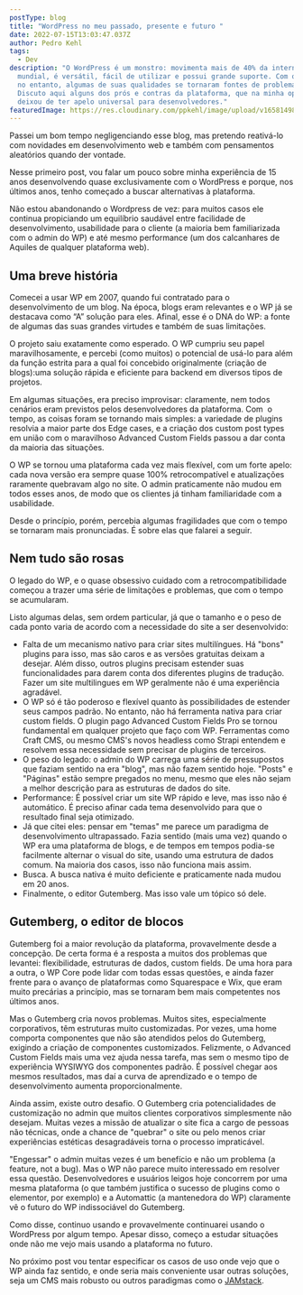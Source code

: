 ```yaml
---
postType: blog
title: "WordPress no meu passado, presente e futuro "
date: 2022-07-15T13:03:47.037Z
author: Pedro Kehl
tags:
  - Dev
description: "O WordPress é um monstro: movimenta mais de 40% da internet
  mundial, é versátil, fácil de utilizar e possui grande suporte. Com o tempo,
  no entanto, algumas de suas qualidades se tornaram fontes de problemas.
  Discuto aqui alguns dos prós e contras da plataforma, que na minha opinião
  deixou de ter apelo universal para desenvolvedores."
featuredImage: https://res.cloudinary.com/ppkehl/image/upload/v1658149831/blog/WordPress-logotype-wmark_fhqj1c.jpg
---
```

Passei um bom tempo negligenciando esse blog, mas pretendo reativá-lo com novidades em desenvolvimento web e também com pensamentos aleatórios quando der vontade.

Nesse primeiro post, vou falar um pouco sobre minha experiência de 15 anos desenvolvendo quase exclusivamente com o WordPress e porque, nos últimos anos, tenho começado a buscar alternativas à plataforma.

Não estou abandonando o Wordpress de vez: para muitos casos ele continua propiciando um equilíbrio saudável entre facilidade de desenvolvimento, usabilidade para o cliente (a maioria bem familiarizada com o admin do WP) e até mesmo performance (um dos calcanhares de Aquiles de qualquer plataforma web).

## Uma breve história

Comecei a usar WP em 2007, quando fui contratado para o desenvolvimento de um blog. Na época, blogs eram relevantes e o WP já se destacava como “A” solução para eles. Afinal, esse é o DNA do WP: a fonte de algumas das suas grandes virtudes e também de suas limitações.

O projeto saiu exatamente como esperado. O WP cumpriu seu papel maravilhosamente, e percebi (como muitos) o potencial de usá-lo para além da função estrita para a qual foi concebido originalmente (criação de blogs):uma solução rápida e eficiente para backend em diversos tipos de projetos.

Em algumas situações, era preciso improvisar: claramente, nem todos cenários eram previstos pelos desenvolvedores da plataforma. Com  o tempo, as coisas foram se tornando mais simples: a variedade de plugins resolvia a maior parte dos Edge cases, e a criação dos custom post types em união com o maravilhoso Advanced Custom Fields passou a dar conta da maioria das situações.

O WP se tornou uma plataforma cada vez mais flexível, com um forte apelo: cada nova versão era sempre quase 100% retrocompatível e atualizações raramente quebravam algo no site. O admin praticamente não mudou em todos esses anos, de modo que os clientes já tinham familiaridade com a usabilidade.

Desde o princípio, porém, percebia algumas fragilidades que com o tempo se tornaram mais pronunciadas. É sobre elas que falarei a seguir.

## Nem tudo são rosas

O legado do WP, e o quase obsessivo cuidado com a retrocompatibilidade começou a trazer uma série de limitações e problemas, que com o tempo se acumularam.

Listo algumas delas, sem ordem particular, já que o tamanho e o peso de cada ponto varia de acordo com a necessidade do site a ser desenvolvido: 

* Falta de um mecanismo nativo para criar sites multilíngues. Há "bons" plugins para isso, mas são caros e as versões gratuitas deixam a desejar. Além disso, outros plugins precisam estender suas funcionalidades para darem conta dos diferentes plugins de tradução. Fazer um site multilingues em WP geralmente não é uma experiência agradável.
* O WP só é tão poderoso e flexível quanto às possibilidades de estender seus campos padrão. No entanto, não há ferramenta nativa para criar custom fields. O plugin pago Advanced Custom Fields Pro se tornou fundamental em qualquer projeto que faço com WP. Ferramentas como Craft CMS, ou mesmo CMS's novos headless como Strapi entendem e resolvem essa necessidade sem precisar de plugins de terceiros. 
* O peso do legado: o admin do WP carrega uma série de pressupostos que faziam sentido na era "blog", mas não fazem sentido hoje. "Posts" e "Páginas" estão sempre pregados no menu, mesmo que eles não sejam a melhor descrição para as estruturas de dados do site. 
* Performance: É possível criar um site WP rápido e leve, mas isso não é automático. É preciso afinar cada tema desenvolvido para que o resultado final seja otimizado.
* Já que citei eles: pensar em "temas" me parece um paradigma de desenvolvimento ultrapassado. Fazia sentido (mais uma vez) quando o WP era uma plataforma de blogs, e de tempos em tempos podia-se facilmente alternar o visual do site, usando uma estrutura de dados comum. Na maioria dos casos, isso não funciona mais assim. 
* Busca. A busca nativa é muito deficiente e praticamente nada mudou em 20 anos.
* Finalmente, o editor Gutemberg. Mas isso vale um tópico só dele.

## Gutemberg, o editor de blocos

Gutemberg foi a maior revolução da plataforma, provavelmente desde a concepção. De certa forma é a resposta a muitos dos problemas que levantei: flexibilidade, estruturas de dados, custom fields. De uma hora para a outra, o WP Core pode lidar com todas essas questões, e ainda fazer frente para o avanço de plataformas como Squarespace e Wix, que eram muito precárias a princípio, mas se tornaram bem mais competentes nos últimos anos.

Mas o Gutemberg cria novos problemas. Muitos sites, especialmente corporativos, têm estruturas muito customizadas. Por vezes, uma home comporta componentes que não são atendidos pelos do Gutemberg, exigindo a criação de componentes customizados. Felizmente, o Advanced Custom Fields mais uma vez ajuda nessa tarefa, mas sem o mesmo tipo de experiência WYSIWYG dos componentes padrão. É possível chegar aos mesmos resultados, mas daí a curva de aprendizado e o tempo de desenvolvimento aumenta proporcionalmente.

Ainda assim, existe outro desafio. O Gutemberg cria potencialidades de customização no admin que muitos clientes corporativos simplesmente não desejam. Muitas vezes a missão de atualizar o site fica a cargo de pessoas não técnicas, onde a chance de "quebrar" o site ou pelo menos criar experiências estéticas desagradáveis torna o processo impraticável.

"Engessar" o admin muitas vezes é um benefício e não um problema (a feature, not a bug). Mas o WP não parece muito interessado em resolver essa questão. Desenvolvedores e usuários leigos hoje concorrem por uma mesma plataforma (o que também justifica o sucesso de plugins como o elementor, por exemplo) e a Automattic (a mantenedora do WP) claramente vê o futuro do WP indissociável do Gutemberg.

Como disse, continuo usando e provavelmente continuarei usando o WordPress por algum tempo. Apesar disso, começo a estudar situações onde não me vejo mais usando a plataforma no futuro. 

No próximo post vou tentar especificar os casos de uso onde vejo que o WP ainda faz sentido, e onde seria mais conveniente usar outras soluções, seja um CMS mais robusto ou outros paradigmas como o [JAMstack](https://jamstack.org/).